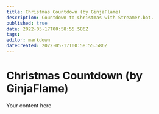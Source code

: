 ```yaml
---
title: Christmas Countdown (by GinjaFlame)
description: Countdown to Christmas with Streamer.bot.
published: true
date: 2022-05-17T00:58:55.586Z
tags: 
editor: markdown
dateCreated: 2022-05-17T00:58:55.586Z
---
```


# Christmas Countdown (by GinjaFlame)
Your content here